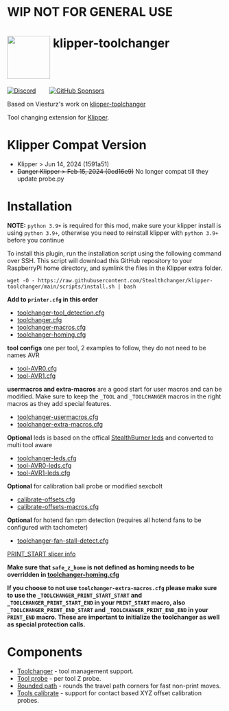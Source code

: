 # WIP NOT FOR GENERAL USE

# <img src="media/klipper_toolchanger_logo.png?raw=true" height="100" align="top" /> klipper-toolchanger

<a href="https://discord.gg/jJs73c6vSc" target="_blank" alt="Join our Discord">![Discord](https://img.shields.io/discord/1226846451028725821?logo=discord&logoColor=%23ffffff&label=Join%20our%20Discord&labelColor=%237785cc&color=%23adf5ff)</a>
&nbsp;&nbsp;&nbsp;&nbsp;&nbsp;&nbsp;
<a href="https://github.com/sponsors/DraftShift" target="_blank" alt="Sponsor Us">![GitHub Sponsors](https://img.shields.io/github/sponsors/DraftShift?logo=githubsponsors&label=Sponsors&labelColor=rgb(246%2C%20248%2C%20250)&color=rgb(191%2C%2057%2C%20137))</a>


Based on Viesturz's work on [klipper-toolchanger](https://github.com/viesturz/klipper-toolchanger)

Tool changing extension for [Klipper](https://www.klipper3d.org).

# Klipper Compat Version
- Klipper > Jun 14, 2024 (1591a51)
- ~~Danger Klipper > Feb 15, 2024 (0cd16e9)~~ No longer compat till they update probe.py

# Installation

**NOTE:** `python 3.9+` is required for this mod, make sure your klipper install is using `python 3.9+`, otherwise you need to reinstall klipper with `python 3.9+` before you continue

To install this plugin, run the installation script using the following command over SSH. This script will download this GitHub repository to your RaspberryPi home directory, and symlink the files in the Klipper extra folder.

```
wget -O - https://raw.githubusercontent.com/Stealthchanger/klipper-toolchanger/main/scripts/install.sh | bash
```

**Add to `printer.cfg` in this order**
- [toolchanger-tool_detection.cfg](macros/toolchanger-tool_detection.cfg)
- [toolchanger.cfg](examples/toolchanger.cfg)
- [toolchanger-macros.cfg](macros/toolchanger-macros.cfg)
- [toolchanger-homing.cfg](macros/toolchanger-homing.cfg)

**tool configs** one per tool, 2 examples to follow, they do not need to be names AVR<n>
- [tool-AVR0.cfg](examples/tool-AVR0.cfg)
- [tool-AVR1.cfg](examples/tool-AVR1.cfg)

**usermacros and extra-macros** are a good start for user macros and can be modified.  Make sure to keep the `_TOOL` and `_TOOLCHANGER` macros in the right macros as they add special features.

- [toolchanger-usermacros.cfg](examples/toolchanger-usermacros.cfg)
- [toolchanger-extra-macros.cfg](examples/toolchanger-extra-macros.cfg)

**Optional** leds is based on the offical [StealthBurner leds](https://github.com/VoronDesign/Voron-Stealthburner/blob/main/Firmware/stealthburner_leds.cfg) and converted to multi tool aware
- [toolchanger-leds.cfg](examples/toolchanger-leds.cfg)
- [tool-AVR0-leds.cfg](examples/tool-AVR0-leds.cfg)
- [tool-AVR1-leds.cfg](examples/tool-AVR1-leds.cfg)

**Optional** for calibration ball probe or modified sexcbolt
- [calibrate-offsets.cfg](examples/calibrate-offsets.cfg)
- [calibrate-offsets-macros.cfg](macros/calibrate-offsets-macros.cfg)

**Optional** for hotend fan rpm detection (requires all hotend fans to be configured with tachometer)
- [toolchanger-fan-stall-detect.cfg](examples/toolchanger-fan-stall-detect.cfg)

[PRINT_START slicer info](PRINT_START.md)

**Make sure that `safe_z_home` is not defined as homing needs to be overridden in [toolchanger-homing.cfg](macros/toolchanger-homing.cfg)**

**If you choose to not use `toolchanger-extra-macros.cfg` please make sure to use the `_TOOLCHANGER_PRINT_START_START` and `_TOOLCHANGER_PRINT_START_END` in your `PRINT_START` macro, also `_TOOLCHANGER_PRINT_END_START` and `_TOOLCHANGER_PRINT_END_END` in your `PRINT_END` macro.  These are important to initialize the toolchanger as well as special protection calls.**

# Components

* [Toolchanger](toolchanger.md) - tool management support.
* [Tool probe](tool_probe.md) - per tool Z probe.
* [Rounded path](rounded_path.md) - rounds the travel path corners for fast non-print moves.
* [Tools calibrate](tools_calibrate.md) - support for contact based XYZ offset calibration probes.
